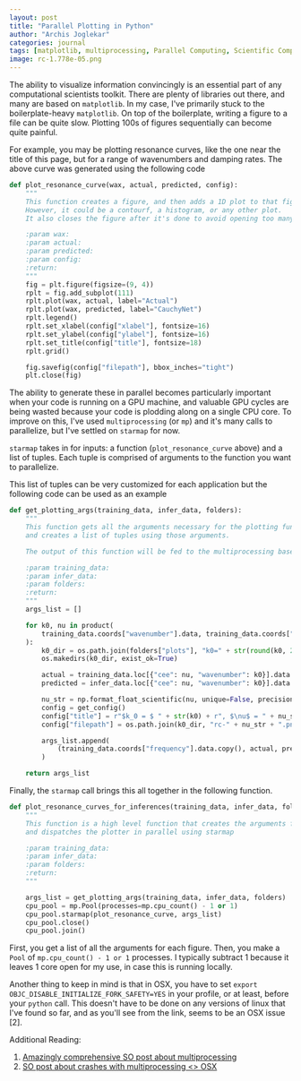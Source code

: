 ```yaml
---
layout: post
title: "Parallel Plotting in Python"
author: "Archis Joglekar"
categories: journal
tags: [matplotlib, multiprocessing, Parallel Computing, Scientific Computing]
image: rc-1.778e-05.png
---
```


The ability to visualize information convincingly is an essential part of any computational scientists toolkit. There
are plenty of libraries out there, and many are based on `matplotlib`. In my case, I've primarily stuck to the
boilerplate-heavy `matplotlib`. On top of the boilerplate, writing a figure to a file can be quite slow. Plotting 100s
of figures sequentially can become quite painful.

For example, you may be plotting resonance curves, like the one near the title of this page, but for a range of
wavenumbers and damping rates. The above curve was generated using the following code

```python
def plot_resonance_curve(wax, actual, predicted, config):
    """
    This function creates a figure, and then adds a 1D plot to that figure
    However, it could be a contourf, a histogram, or any other plot.
    It also closes the figure after it's done to avoid opening too many figures

    :param wax:
    :param actual:
    :param predicted:
    :param config:
    :return:
    """
    fig = plt.figure(figsize=(9, 4))
    rplt = fig.add_subplot(111)
    rplt.plot(wax, actual, label="Actual")
    rplt.plot(wax, predicted, label="CauchyNet")
    rplt.legend()
    rplt.set_xlabel(config["xlabel"], fontsize=16)
    rplt.set_ylabel(config["ylabel"], fontsize=16)
    rplt.set_title(config["title"], fontsize=18)
    rplt.grid()

    fig.savefig(config["filepath"], bbox_inches="tight")
    plt.close(fig)
```

The ability to generate these in parallel becomes particularly important when your code is running on a GPU machine,
and valuable GPU cycles are being wasted because your code is plodding along on a single CPU core. To improve on this,
I've used `multiprocessing` (or `mp`) and it's many calls to parallelize, but I've settled on `starmap` for now.

`starmap` takes in for inputs: a function (`plot_resonance_curve` above) and a list of tuples. Each tuple is comprised
of arguments to the function you want to parallelize.


This list of tuples can be very customized for each application but the following code can be used as an example

```python
def get_plotting_args(training_data, infer_data, folders):
    """
    This function gets all the arguments necessary for the plotting function
    and creates a list of tuples using those arguments.

    The output of this function will be fed to the multiprocessing based process-dispatcher

    :param training_data:
    :param infer_data:
    :param folders:
    :return:
    """
    args_list = []

    for k0, nu in product(
        training_data.coords["wavenumber"].data, training_data.coords["cee"].data
    ):
        k0_dir = os.path.join(folders["plots"], "k0=" + str(round(k0, 2)))
        os.makedirs(k0_dir, exist_ok=True)

        actual = training_data.loc[{"cee": nu, "wavenumber": k0}].data.copy()
        predicted = infer_data.loc[{"cee": nu, "wavenumber": k0}].data.copy()

        nu_str = np.format_float_scientific(nu, unique=False, precision=3)
        config = get_config()
        config["title"] = r"$k_0 = $ " + str(k0) + r", $\nu$ = " + nu_str
        config["filepath"] = os.path.join(k0_dir, "rc-" + nu_str + ".png")

        args_list.append(
            (training_data.coords["frequency"].data.copy(), actual, predicted, config)
        )

    return args_list
```

Finally, the `starmap` call brings this all together in the following function.

```python
def plot_resonance_curves_for_inferences(training_data, infer_data, folders):
    """
    This function is a high level function that creates the arguments for the plotter
    and dispatches the plotter in parallel using starmap

    :param training_data:
    :param infer_data:
    :param folders:
    :return:
    """

    args_list = get_plotting_args(training_data, infer_data, folders)
    cpu_pool = mp.Pool(processes=mp.cpu_count() - 1 or 1)
    cpu_pool.starmap(plot_resonance_curve, args_list)
    cpu_pool.close()
    cpu_pool.join()
```

First, you get a list of all the arguments for each figure. Then, you make a `Pool` of `mp.cpu_count() - 1 or 1`
processes. I typically subtract 1 because it leaves 1 core open for my use, in case this is running locally.

Another thing to keep in mind is that in OSX, you have to set `export OBJC_DISABLE_INITIALIZE_FORK_SAFETY=YES` in 
your profile, or at least, before your `python` call. This doesn't have to be done on any versions of linux that I've
found so far, and as you'll see from the link, seems to be an OSX issue [2].

Additional Reading:
1. [Amazingly comprehensive SO post about multiprocessing](https://stackoverflow.com/questions/53751050/python-multiprocessing-understanding-logic-behind-chunksize)
2. [SO post about crashes with multiprocessing <> OSX](https://stackoverflow.com/questions/50168647/multiprocessing-causes-python-to-crash-and-gives-an-error-may-have-been-in-progr)